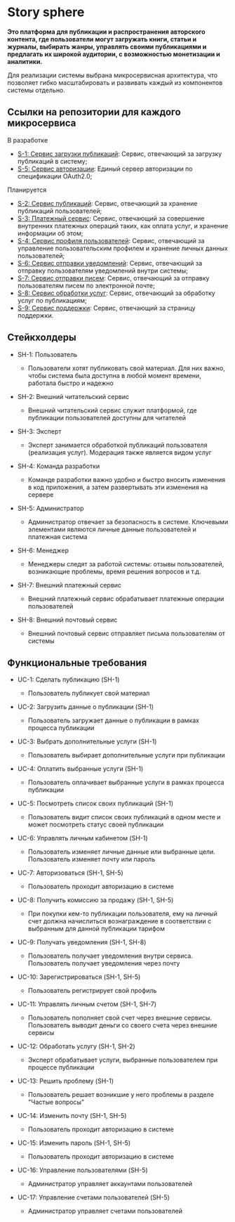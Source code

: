 # Story sphere

**Это платформа для публикации и распространения авторского контента, где пользователи могут загружать книги, статьи и журналы, выбирать жанры, управлять своими публикациями и предлагать их широкой аудитории, с возможностью монетизации и аналитики.**

Для реализации системы выбрана микросервисная архитектура, что позволяет гибко масштабировать и развивать каждый из компонентов системы отдельно.

## Ссылки на репозитории для каждого микросервиса

В разработке
- [S-1: Сервис загрузки публикаций](https://github.com/svyat-lag/publication-service): Сервис, отвечающий за загрузку публикаций в систему;
- [S-5: Сервис авторизации](): Единый сервер авторизации по спецификации OAuth2.0;

Планируется
- [S-2: Сервис публикаций](): Сервис, отвечающий за хранение публикаций пользователей;
- [S-3: Платежный сервис](): Сервис, отвечающий за совершение внутренних платежных операций таких, как оплата услуг, и хранение информации об этом;
- [S-4: Сервис профиля пользователей](): Сервис, отвечающий за управление пользовательским профилем и хранение личных данных пользователей;
- [S-6: Сервис отправки уведомлений](): Сервис, отвечающий за отправку пользователям уведомлений внутри системы;
- [S-7: Сервис отправки писем](): Сервис, отвечающий за отправку пользователям писем по электронной почте;
- [S-8: Сервис обработки услуг](): Сервис, отвечающий за обработку услуг по публикациям;
- [S-9: Сервис поддержки](): Сервис, отвечающий за страницу поддержки.


## Стейкхолдеры
- SH-1: Пользователь

  - Пользователи хотят публиковать свой материал. Для них важно, чтобы система была доступна в любой момент времени, работала быстро и надежно
- SH-2: Внешний читательский сервис
  - Внешний читательский сервис служит платформой, где публикации пользователей доступны для читателей
- SH-3: Эксперт
  - Эксперт занимается обработкой публикаций пользователя (реализация услуг). Модерация также является видом услуг
- SH-4: Команда разработки
  - Команде разработки важно удобно и быстро вносить изменения в код приложения, а затем развертывать эти изменения на сервере
- SH-5: Администратор
  - Администратор отвечает за безопасность в системе. Ключевыми элементами являются личные данные пользователей и платежная система
- SH-6: Менеджер
  - Менеджеры следят за работой системы: отзывы пользователей, возникающие проблемы, время решения вопросов и т.д.
- SH-7: Внешний платежный сервис
  - Внешний платежный сервис обрабатывает платежные операции пользователей
- SH-8: Внешний почтовый сервис
  - Внешний почтовый сервис отправляет письма пользователям от системы


## Функциональные требования

- UC-1: Сделать публикацию (SH-1)
  
  - Пользователь публикует свой материал
- UC-2: Загрузить данные о публикации (SH-1)
  - Пользователь загружает данные о публикации в рамках процесса публикации
- UC-3: Выбрать дополнительные услуги (SH-1)
  - Пользователь выбирает дополнительные услуги при публикации
- UC-4: Оплатить выбранные услуги (SH-1)
  - Пользователь оплачивает выбранные услуги в рамках процесса публикации
- UC-5: Посмотреть список своих публикаций (SH-1)
  - Пользователь видит список своих публикаций в одном месте и может посмотреть статус своей публикации
- UC-6: Управлять личным кабинетом (SH-1)
  - Пользователь изменяет личные данные или выбранные цели. Пользователь изменяет почту или пароль
- UC-7: Авторизоваться (SH-1, SH-5)
  - Пользователь проходит авторизацию в системе
- UC-8: Получить комиссию за продажу (SH-1, SH-5)
  - При покупки кем-то публикации пользователя, ему на личный счет должна начислиться вознаграждение в соответствии с выбранным для данной публикации тарифом
- UC-9: Получать уведомления (SH-1, SH-8)
  - Пользователь получает уведомления внутри сервиса. Пользователь получает уведомления через почту
- UC-10: Зарегистрироваться (SH-1, SH-5)
  - Пользователь регистрирует свой профиль
- UC-11: Управлять личным счетом (SH-1, SH-7)
  - Пользователь пополняет свой счет через внешние сервисы. Пользователь выводит деньги со своего счета через внешние сервисы
- UC-12: Обработать услугу (SH-1, SH-2)
  - Эксперт обрабатывает услуги, выбранные пользователем при процессе публикации
- UC-13: Решить проблему (SH-1)
  - Пользователь решает возникшие у него проблемы в разделе "Частые вопросы"
- UC-14: Изменить почту (SH-1, SH-5)
  - Пользователь проходит авторизацию в системе
- UC-15: Изменить пароль (SH-1, SH-5)
  - Пользователь проходит авторизацию в системе
- UC-16: Управление пользователями (SH-5)
  - Администратор управляет аккаунтами пользователей
- UC-17: Управление счетами пользователей (SH-5)
  - Администратор управляет счетами пользователей

